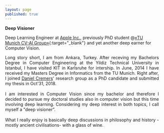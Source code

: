```yaml
---
layout: page
published: true
---
```


**Deep Visioner**

Deep Learning Engineer at [Apple Inc.](www.apple.com), previously PhD student @[«TU Munich CV-AI Group»](https://vision.cs.tum.edu/){:target="_blank"} and yet another deep earner for Computer Vision.

<div style="text-align: justify">
Long story short, I am from Ankara, Turkey. After receving my Bachelors Degree in Computer Engineering at the Yildiz Technical University in Istanbul, I have visited KIT in Karlsruhe for intership. In June, 2014 I have received my Masters Degree in Informatics from the TU Munich. Right after, I joined <a href="https://vision.cs.tum.edu/members/cremers">Daniel Cremers</a>' research group as a PhD candidate and submitted my thesis in Oct'31, 2018.
<br><br>
I am interested in Computer Vision since my bachelor and therefore I decided to pursue my doctoral studies also in computer vision but this time involving deep learning. Considering my deep interest in both topics, I call myself a "deep visioner”.
<br><br>
What I really enjoy is basically deep discussions in philosophy and history -mostly ancient civilisations- with a glass of wine.
</div>

